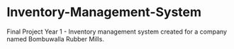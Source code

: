 # Inventory-Management-System
 Final Project Year 1 - Inventory management system created for a company named Bombuwalla Rubber Mills.
